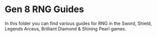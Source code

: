 # Gen 8 RNG Guides

In this folder you can find various guides for RNG in the Sword, Shield, Legends Arceus, Brilliant Diamond & Shining Pearl games.